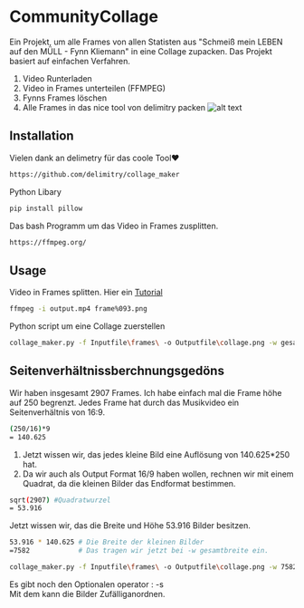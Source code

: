 # CommunityCollage

Ein Projekt, um alle Frames von allen Statisten aus "Schmeiß mein LEBEN auf den MÜLL - Fynn Kliemann" in eine Collage zupacken.
Das Projekt basiert auf einfachen Verfahren.
1. Video Runterladen
2. Video in Frames unterteilen (FFMPEG)
3. Fynns Frames löschen
4. Alle Frames in das nice tool von delimitry packen
![alt text](https://github.com/Domepo/CommunityCollage/blob/master/CollageUnsortiert.png)
## Installation
Vielen dank an delimetry für das coole Tool❤️

```bash
https://github.com/delimitry/collage_maker
```
Python Libary
```bash
pip install pillow
```
Das bash Programm um das Video in Frames zusplitten.
```bash
https://ffmpeg.org/
```

## Usage
Video in Frames splitten. Hier ein [Tutorial](https://www.youtube.com/watch?v=OyRXay93GVM)
```bash
ffmpeg -i output.mp4 frame%093.png
```
Python script um eine Collage zuerstellen
```bash
collage_maker.py -f Inputfile\frames\ -o Outputfile\collage.png -w gesamtbreite -i bildhöhe
```

## Seitenverhältnissberchnungsgedöns
Wir haben insgesamt 2907 Frames.
Ich habe einfach mal die Frame höhe auf 250 begrenzt. 
Jedes Frame hat durch das Musikvideo ein Seitenverhältnis von 16:9.

```bash
(250/16)*9
= 140.625
```
1. Jetzt wissen wir, das jedes kleine Bild eine Auflösung von 140.625*250 hat.
2. Da wir auch als Output Format 16/9 haben wollen, rechnen wir mit einem Quadrat, da die kleinen Bilder das Endformat bestimmen.
```bash
sqrt(2907) #Quadratwurzel
= 53.916
```
Jetzt wissen wir, das die Breite und Höhe 53.916 Bilder besitzen.
```bash
53.916 * 140.625 # Die Breite der kleinen Bilder
=7582            # Das tragen wir jetzt bei -w gesamtbreite ein.
```

```bash
collage_maker.py -f Inputfile\frames\ -o Outputfile\collage.png -w 7582 -i 250
```

Es gibt noch den Optionalen operator : -s <br>
Mit dem kann die Bilder Zufälliganordnen.
